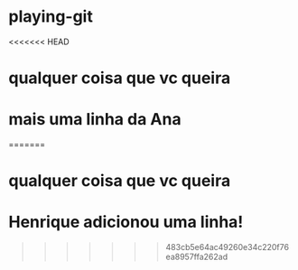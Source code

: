 # playing-git 
<<<<<<< HEAD
# qualquer coisa que vc queira 
# mais uma linha da Ana 
=======
# qualquer coisa que vc queira
# Henrique adicionou uma linha!
>>>>>>> 483cb5e64ac49260e34c220f76ea8957ffa262ad
